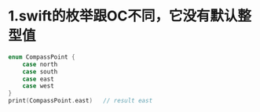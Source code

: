 # 1.swift的枚举跟OC不同，它没有默认整型值
```swift
enum CompassPoint {
    case north
    case south
    case east
    case west
}
print(CompassPoint.east)   // result east
```
